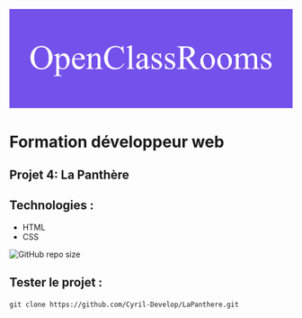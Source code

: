 ![formation](./img/openClassRooms.png)

# Formation développeur web 



## Projet 4: La Panthère



<!-- ![screenshot du site](./assets/screenshot.jpg) -->



## Technologies :
- HTML
- CSS

![GitHub repo size](https://img.shields.io/github/repo-size/Cyril-Develop/LaPanthere?style=for-the-badge)



## Tester le projet :

```terminal
git clone https://github.com/Cyril-Develop/LaPanthere.git
```